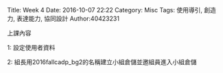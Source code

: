 Title: Week 4
Date: 2016-10-07 22:22
Category: Misc
Tags: 使用導引, 創造力, 表達能力, 協同設計
Author:40423231

上課內容

<!-- PELICAN_END_SUMMARY -->


<p>1: 設定使用者資料</p>

<p>2: 組長用2016fallcadp_bg2的名稱建立小組倉儲並邀組員進入小組倉儲</p>





